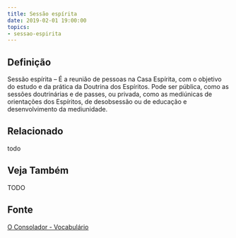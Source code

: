 ```yaml
---
title: Sessão espírita
date: 2019-02-01 19:00:00
topics:
- sessao-espirita
---
```


## Definição
Sessão espírita – É a reunião de pessoas na Casa Espírita, com o objetivo do
estudo e da prática da Doutrina dos Espíritos. Pode ser pública, como as
sessões doutrinárias e de passes, ou privada, como as mediúnicas de orientações
dos Espíritos, de desobsessão ou de educação e desenvolvimento da mediunidade.

## Relacionado
todo

## Veja Também
TODO

## Fonte
[O Consolador - Vocabulário](http://www.oconsolador.com.br/linkfixo/vocabulario/principal.html)
